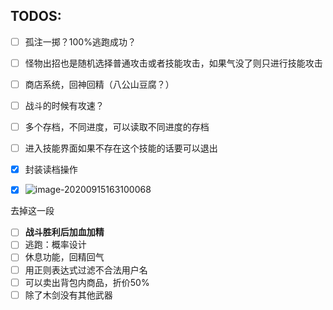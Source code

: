 ## TODOS:

- [ ] 孤注一掷？100%逃跑成功？

- [ ] 怪物出招也是随机选择普通攻击或者技能攻击，如果气没了则只进行技能攻击

- [ ] 商店系统，回神回精（八公山豆腐？）

- [ ] 战斗的时候有攻速？

- [ ] 多个存档，不同进度，可以读取不同进度的存档

- [ ] 进入技能界面如果不存在这个技能的话要可以退出

- [x] 封装读档操作

- [x] ![image-20200915163100068](https://cdn.jsdelivr.net/gh/smallzhong/picgo-pic-bed@master/image-20200915163100068.png)

去掉这一段

- [ ] **战斗胜利后加血加精**
- [ ] 逃跑：概率设计
- [ ] 休息功能，回精回气
- [ ] 用正则表达式过滤不合法用户名
- [ ] 可以卖出背包内商品，折价50%
- [ ] 除了木剑没有其他武器
